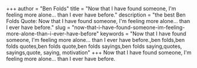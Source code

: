 +++
author = "Ben Folds"
title = "Now that I have found someone, I'm feeling more alone... than I ever have before."
description = "the best Ben Folds Quote: Now that I have found someone, I'm feeling more alone... than I ever have before."
slug = "now-that-i-have-found-someone-im-feeling-more-alone-than-i-ever-have-before"
keywords = "Now that I have found someone, I'm feeling more alone... than I ever have before.,ben folds,ben folds quotes,ben folds quote,ben folds sayings,ben folds saying,quotes, sayings,quote, saying, motivation"
+++
Now that I have found someone, I'm feeling more alone... than I ever have before.

